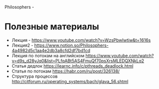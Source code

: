 Philosophers -
# Полезные материалы
- Лекция - https://www.youtube.com/watch?v=WzsPbwIwtiw&t=1616s
- Лекция2 - https://www.notion.so/Philosophers-4a4982d5c1aa4e2db3a8cfd2df7bd1cd
- Лекция по потокам на английском https://www.youtube.com/watch?v=d9s_d28yJq0&list=PLfqABt5AS4FmuQf70psXrsMLEDQXNkLq2
- Статья дедлок https://learnc.info/c/pthreads_deadlock.html
- Статья по потокам https://habr.com/ru/post/326138/
- Структура процессов http://citforum.ru/operating_systems/bach/glava_56.shtml

